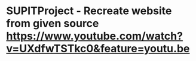 # SUPITProject - Recreate website from given source https://www.youtube.com/watch?v=UXdfwTSTkc0&feature=youtu.be
